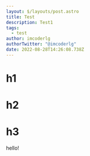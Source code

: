```yaml
---
layout: $/layouts/post.astro
title: Test
description: Test1
tags:
  - test
author: imcoderlg
authorTwitter: "@imcoderlg"
date: 2022-08-28T14:26:08.738Z
---
```

# h1
# h2
# h3
hello!